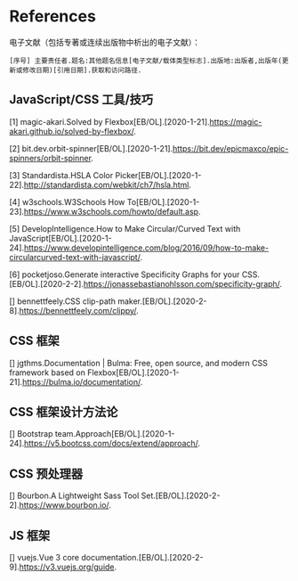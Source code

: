 # References

电子文献（包括专著或连续出版物中析出的电子文献）：
```
[序号] 主要责任者.题名:其他题名信息[电子文献/载体类型标志].出版地:出版者,出版年(更新或修改日期)[引用日期].获取和访问路径.
```

## JavaScript/CSS 工具/技巧  
[1] magic-akari.Solved by Flexbox[EB/OL].[2020-1-21].https://magic-akari.github.io/solved-by-flexbox/.

[2] bit.dev.orbit-spinner[EB/OL].[2020-1-21].https://bit.dev/epicmaxco/epic-spinners/orbit-spinner.

[3] Standardista.HSLA Color Picker[EB/OL].[2020-1-22].http://standardista.com/webkit/ch7/hsla.html.

[4] w3schools.W3Schools How To[EB/OL].[2020-1-23].https://www.w3schools.com/howto/default.asp.

[5] DevelopIntelligence.How to Make Circular/Curved Text with JavaScript[EB/OL].[2020-1-24].https://www.developintelligence.com/blog/2016/09/how-to-make-circularcurved-text-with-javascript/.

[6] pocketjoso.Generate interactive Specificity Graphs for your CSS.[EB/OL].[2020-2-2].https://jonassebastianohlsson.com/specificity-graph/.

[] bennettfeely.CSS clip-path maker.[EB/OL].[2020-2-8].https://bennettfeely.com/clippy/.

## CSS 框架
[] jgthms.Documentation | Bulma: Free, open source, and modern CSS framework based on Flexbox[EB/OL].[2020-1-21].https://bulma.io/documentation/.

## CSS 框架设计方法论

[] Bootstrap team.Approach[EB/OL].[2020-1-24].https://v5.bootcss.com/docs/extend/approach/.

## CSS 预处理器

[] Bourbon.A Lightweight Sass Tool Set.[EB/OL].[2020-2-2].https://www.bourbon.io/.

## JS 框架

[] vuejs.Vue 3 core documentation.[EB/OL].[2020-2-9].https://v3.vuejs.org/guide.
